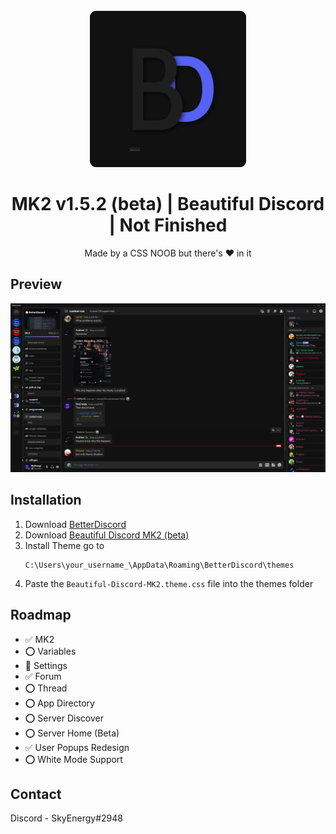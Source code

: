 <!-- PROJECT LOGO -->
<br />
<div align="center">
  <a href="https://github.com/SkyEnergy0/Beautiful-Discord-Theme">
    <img src="images/Logo.png" alt="Logo" width="250" height="250">
  </a>

  <h1 align="center">MK2 v1.5.2 (beta) | Beautiful Discord | Not Finished</h1>

  <p align="center">
    Made by a CSS NOOB but there's ❤️ in it
  </p>
</div>

<!-- ABOUT THE PROJECT -->
## Preview

<div align="center">
  <a href="https://cdn.discordapp.com/attachments/913890209224077382/1023278340653719683/unknown.png">
    <img src="images/screenshot-1.png" alt="Logo">
  </a>
</div>

## Installation

1. Download [BetterDiscord](https://betterdiscord.app)
2. Download [Beautiful Discord MK2 (beta)](https://github.com/SkyEnergy0/Beautiful-Discord-Theme/releases)
3. Install Theme go to
   ```
   C:\Users\your_username_\AppData\Roaming\BetterDiscord\themes
   ```
4. Paste the ```Beautiful-Discord-MK2.theme.css``` file into the themes folder

<!-- ROADMAP -->
## Roadmap

- ✅ MK2
- ⭕ Variables
- 🔧 Settings
- ✅ Forum
- ⭕ Thread
- ⭕ App Directory
- ⭕ Server Discover
- ⭕ Server Home (Beta)
- ✅ User Popups Redesign
- ⭕ White Mode Support

<!-- CONTACT -->
## Contact

 Discord - SkyEnergy#2948
